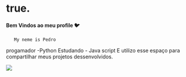 # true.
#### Bem Vindos ao meu profile 🐦
       My neme is Pedro
progamador -Python
Estudando - Java script
E utilizo esse espaço para compartilhar meus projetos dessenvolvidos.

  ![]( https://media.tenor.com/4rL6lnOHMzAAAAAM/valorant.gif)

             
